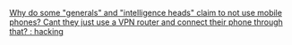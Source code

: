 
[Why do some "generals" and "intelligence heads" claim to not use mobile phones? Cant they just use a VPN router and connect their phone through that? : hacking](https://old.reddit.com/r/hacking/comments/16u8a7p/why_do_some_generals_and_intelligence_heads_claim/)
